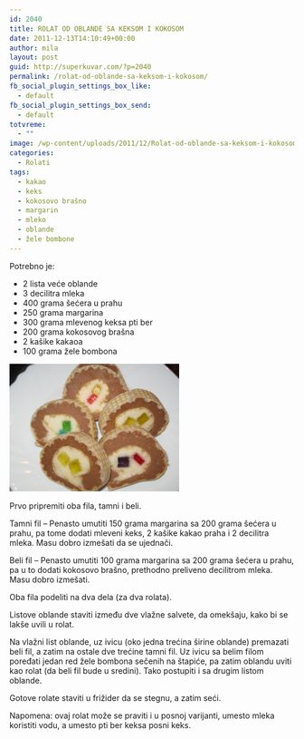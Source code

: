 ```yaml
---
id: 2040
title: ROLAT OD OBLANDE SA KEKSOM I KOKOSOM
date: 2011-12-13T14:10:49+00:00
author: mila
layout: post
guid: http://superkuvar.com/?p=2040
permalink: /rolat-od-oblande-sa-keksom-i-kokosom/
fb_social_plugin_settings_box_like:
  - default
fb_social_plugin_settings_box_send:
  - default
totvreme:
  - ""
image: /wp-content/uploads/2011/12/Rolat-od-oblande-sa-keksom-i-kokosom-940x198.jpg
categories:
  - Rolati
tags:
  - kakao
  - keks
  - kokosovo brašno
  - margarin
  - mleko
  - oblande
  - žele bombone
---
```

Potrebno je:

  * 2 lista veće oblande
  * 3 decilitra mleka
  * 400 grama šećera u prahu
  * 250 grama margarina
  * 300 grama mlevenog keksa pti ber
  * 200 grama kokosovog brašna
  * 2 kašike kakaoa
  * 100 grama žele bombona

<img class="alignnone size-medium wp-image-4582" title="Rolat od oblande sa keksom i kokosom" src="/wp-content/uploads/2011/12/Rolat-od-oblande-sa-keksom-i-kokosom-300x225.jpg" alt="" width="300" height="225" /> 

Prvo pripremiti oba fila, tamni i beli.

Tamni fil &#8211; Penasto umutiti 150 grama margarina sa 200 grama šećera u prahu, pa tome dodati mleveni keks, 2 kašike kakao praha i 2 decilitra mleka. Masu dobro izmešati da se ujednači.

Beli fil &#8211; Penasto umutiti 100 grama margarina sa 200 grama šećera u prahu, pa u to dodati kokosovo brašno, prethodno preliveno decilitrom mleka. Masu dobro izmešati.

Oba fila podeliti na dva dela (za dva rolata).

Listove oblande staviti između dve vlažne salvete, da omekšaju, kako bi se lakše uvili u rolat.

Na vlažni list oblande, uz ivicu (oko jedna trećina širine oblande) premazati beli fil, a zatim na ostale dve trećine tamni fil. Uz ivicu sa belim filom poređati jedan red žele bombona sečenih na štapiće, pa zatim oblandu uviti kao rolat (da beli fil bude u sredini). Tako postupiti i sa drugim listom oblande.

Gotove rolate staviti u frižider da se stegnu, a zatim seći.

Napomena: ovaj rolat može se praviti i u posnoj varijanti, umesto mleka koristiti vodu, a umesto pti ber keksa posni keks.